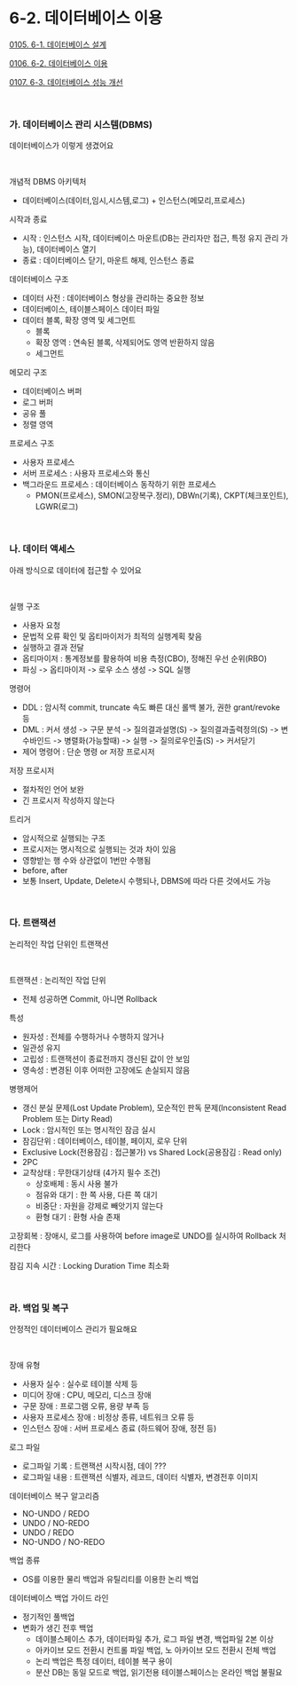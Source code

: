 # 6-2. 데이터베이스 이용

<p> <a href="./study_0105.html">0105. 6-1. 데이터베이스 설계</a> </p>
<p> <a href="./study_0106.html">0106. 6-2. 데이터베이스 이용</a> </p>
<p> <a href="./study_0107.html">0107. 6-3. 데이터베이스 성능 개선</a> </p>

<br>

### **가. 데이터베이스 관리 시스템(DBMS)** 

데이터베이스가 이렇게 생겼어요

<br>

개념적 DBMS 아키텍처
- 데이터베이스(데이터,임시,시스템,로그) + 인스턴스(메모리,프로세스)

시작과 종료
- 시작 : 인스턴스 시작, 데이터베이스 마운트(DB는 관리자만 접근, 특정 유지 관리 가능), 데이터베이스 열기
- 종료 : 데이터베이스 닫기, 마운트 해제, 인스턴스 종료

데이터베이스 구조
- 데이터 사전 : 데이터베이스 형상을 관리하는 중요한 정보
- 데이터베이스, 테이블스페이스 데이터 파일
- 데이터 블록, 확장 영역 및 세그먼트
  - 블록
  - 확장 영역 : 연속된 블록, 삭제되어도 영역 반환하지 않음
  - 세그먼트

메모리 구조
- 데이터베이스 버퍼
- 로그 버퍼
- 공유 풀
- 정렬 영역

프로세스 구조
- 사용자 프로세스
- 서버 프로세스 : 사용자 프로세스와 통신
- 백그라운드 프로세스 : 데이터베이스 동작하기 위한 프로세스
  - PMON(프로세스), SMON(고장복구.정리), DBWn(기록), CKPT(체크포인트), LGWR(로그) 
  
<br>


### **나. 데이터 액세스** 

아래 방식으로 데이터에 접근할 수 있어요

<br>

실행 구조
- 사용자 요청
- 문법적 오류 확인 및 옵티마이저가 최적의 실행계획 찾음
- 실행하고 결과 전달
- 옵티마이저 : 통계정보를 활용하여 비용 측정(CBO), 정해진 우선 순위(RBO)
- 파싱 -> 옵티마이저 -> 로우 소스 생성 -> SQL 실행

명령어
- DDL : 암시적 commit, truncate 속도 빠른 대신 롤백 불가, 권한 grant/revoke 등
- DML : 커서 생성 -> 구문 분석 -> 질의결과설명(S) -> 질의결과출력정의(S) -> 변수바인드 -> 병렬화(가능할때) -> 실행 -> 질의로우인출(S) -> 커서닫기
- 제어 명령어 : 단순 명령 or 저장 프로시저

저장 프로시저
- 절차적인 언어 보완
- 긴 프로시저 작성하지 않는다

트리거
- 암시적으로 실행되는 구조
- 프로시저는 명시적으로 실행되는 것과 차이 있음
- 영향받는 행 수와 상관없이 1번만 수행됨
- before, after
- 보통 Insert, Update, Delete시 수행되나, DBMS에 따라 다른 것에서도 가능

<br>


### **다. 트랜잭션** 

논리적인 작업 단위인 트랜잭션

<br>

트랜잭션 : 논리적인 작업 단위
- 전체 성공하면 Commit, 아니면 Rollback

특성
- 원자성 : 전체를 수행하거나 수행하지 않거나
- 일관성 유지
- 고립성 : 트랜잭션이 종료전까지 갱신된 값이 안 보임
- 영속성 : 변경된 이후 어떠한 고장에도 손실되지 않음

병행제어
- 갱신 분실 문제(Lost Update Problem), 모순적인 판독 문제(Inconsistent Read Problem 또는 Dirty Read)
- Lock : 암시적인 또는 명시적인 잠금 실시
- 잠김단위 : 데이터베이스, 테이블, 페이지, 로우 단위
- Exclusive Lock(전용잠김 : 접근불가) vs Shared Lock(공용잠김 : Read only)
- 2PC
- 교착상태 : 무한대기상태 (4가지 필수 조건)
  - 상호배제 : 동시 사용 불가
  - 점유와 대기 : 한 쪽 사용, 다른 쪽 대기
  - 비중단 : 자원을 강제로 빼앗기지 않는다
  - 환형 대기 : 환형 사슬 존재

고장회복 : 장애시, 로그를 사용하여 before image로 UNDO를 실시하여 Rollback 처리한다

잠김 지속 시간 : Locking Duration Time 최소화

<br>


### **라. 백업 및 복구** 

안정적인 데이터베이스 관리가 필요해요

<br>

장애 유형
- 사용자 실수 : 실수로 테이블 삭제 등
- 미디어 장애 : CPU, 메모리, 디스크 장애
- 구문 장애 : 프로그램 오류, 용량 부족 등
- 사용자 프로세스 장애 : 비정상 종류, 네트워크 오류 등
- 인스턴스 장애 : 서버 프로세스 종료 (하드웨어 장애, 정전 등)

로그 파일
- 로그파일 기록 : 트랜잭션 시작시점, 데이 ???
- 로그파일 내용 : 트랜잭션 식별자, 레코드, 데이터 식별자, 변경전후 이미지

데이터베이스 복구 알고리즘
- NO-UNDO / REDO
- UNDO / NO-REDO
- UNDO / REDO
- NO-UNDO / NO-REDO

백업 종류
- OS를 이용한 물리 백업과 유틸리티를 이용한 논리 백업

데이터베이스 백업 가이드 라인
- 정기적인 풀백업
- 변화가 생긴 전후 백업
  - 데이블스페이스 추가, 데이터파일 추가, 로그 파일 변경, 백업파일 2본 이상
  - 아카이브 모드 전환시 컨트롤 파일 백업, 노 아카이브 모드 전환시 전체 백업
  - 논리 백업은 특정 데이터, 테이블 복구 용이
  - 분산 DB는 동일 모드로 백업, 읽기전용 테이블스페이스는 온라인 백업 불필요

